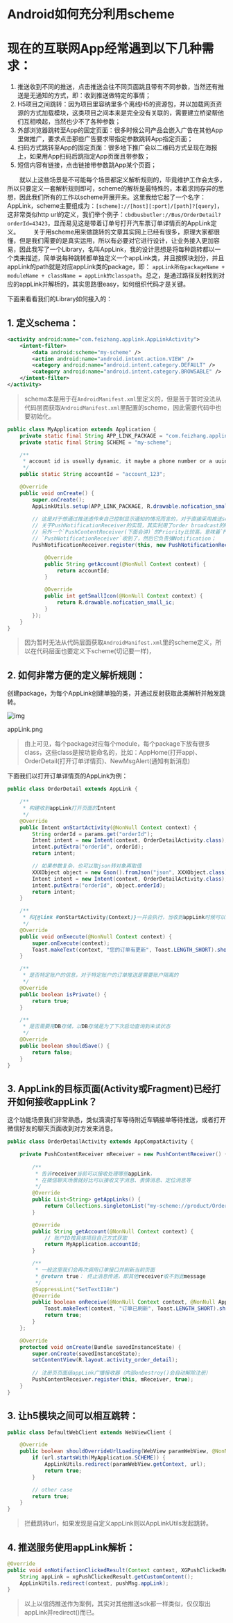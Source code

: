 # Android如何充分利用scheme

# 现在的互联网App经常遇到以下几种需求：

1. 推送收到不同的推送，点击推送会往不同页面跳且带有不同参数，当然还有推送是无通知的方式，即：收到推送做特定的事情；
2. H5项目之间跳转：因为项目里容纳里多个离线H5的资源包，并以加载网页资源的方式加载模块，这类项目之间本来是完全没有关联的，需要建立桥梁帮他们互相唤起，当然也少不了各种参数；
3. 外部浏览器跳转至App的固定页面：很多时候公司产品会嵌入广告在其他App里做推广，要求点击那些广告要求带指定参数跳转App指定页面；
4. 扫码方式跳转至App的固定页面：很多地下推广会以二维码方式呈现在海报上，如果用App扫码后跳指定App页面且带参数；
5. 短信内容有链接，点击链接带参数跳App某个页面；

  就以上这些场景是不可能每个场景都定义解析规则的，毕竟维护工作会太多，所以只要定义一套解析规则即可，scheme的解析是最特殊的，本着求同存异的思想，因此我们所有的工作以scheme开展开来。这里我给它起了一个名字：AppLink，scheme主要组成为：`[scheme]://[host][:port]/[path]?[query]`，这非常类似http url的定义，我们举个例子：`cbdbusbutler://Bus/OrderDetail?orderId=43423`，显而易见这是带着订单号打开汽车票订单详情页的AppLink定义。
  关于用scheme用来做跳转的文章其实网上已经有很多，原理大家都很懂，但是我们需要的是真实运用，所以有必要对它进行设计，让业务接入更加容易，因此我写了一个Library，名叫AppLink，我的设计思想是将每种跳转都以一个类来描述，简单说每种跳转都单独定义一个appLink类，并且按模块划分，并且appLink的path就是对应appLink类的package，即： `appLink所在packageName + moduleName + className = appLink的classpath`。总之，是通过路径反射找到对应的appLink并解析的，其实思路很easy，如何组织代码才是关键。

下面来看看我们的Library如何接入的：

## 1. 定义schema：



```xml
<activity android:name="com.feizhang.applink.AppLinkActivity">
    <intent-filter>
        <data android:scheme="my-scheme" />
        <action android:name="android.intent.action.VIEW" />
        <category android:name="android.intent.category.DEFAULT" />
        <category android:name="android.intent.category.BROWSABLE" />
    </intent-filter>
</activity>
```

> schema本是用于在`AndroidManifest.xml`里定义的，但是苦于暂时没法从代码层面获取`AndroidManifest.xml`里配置的scheme，因此需要代码中也要初始化。



```java
public class MyApplication extends Application {
    private static final String APP_LINK_PACKAGE = "com.feizhang.applink.sample.applink";
    private static final String SCHEME = "my-scheme";

    /**
     * account id is usually dynamic, it maybe a phone number or a uuid generated by server according to your projects。
     */
    public static String accountId = "account_123";

    @Override
    public void onCreate() {
        super.onCreate();
        AppLinkUtils.setup(APP_LINK_PACKAGE, R.drawable.nofication_small_ic, SCHEME);
        
        // 这是对于想通过推送透传来自己控制显示通知的情况而言的，对于直接采用推送sdk来显示推送通知的朋友们可以不用注册它
        // 关于PushNotificationReceiver的实现，其实利用了order broadcast的Priority特性，这里注册的Priority比较低，
        // 另外一个`PushContentReceiver(下面会讲)`的Priority比较高，意味着`PushContentReceiver`没有收到message就会被
        // `PushNotificationReceiver`收到了，然后它负责弹Notification；
        PushNotificationReceiver.register(this, new PushNotificationReceiver() {

            @Override
            public String getAccount(@NonNull Context context) {
                return accountId;
            }

            @Override
            public int getSmallIcon(@NonNull Context context) {
                return R.drawable.nofication_small_ic;
            }
        });
    }
}
```

> 因为暂时无法从代码层面获取`AndroidManifest.xml`里的scheme定义，所以在代码层面也要定义下scheme(切记要一样)，

## 2. 如何非常方便的定义解析规则：

创建package，为每个AppLink创建单独的类，并通过反射获取此类解析并触发跳转。



![img](https:////upload-images.jianshu.io/upload_images/1621860-e878753d5b7c94fc.png?imageMogr2/auto-orient/strip|imageView2/2/w/456)

appLink.png

> 由上可见，每个package对应每个module，每个package下放有很多class，这些class是按功能命名的，比如：AppHome(打开app)、OrderDetail(打开订单详情页)、NewMsgAlert(通知有新消息)

下面我们以打开订单详情页的AppLink为例：



```java
public class OrderDetail extends AppLink {

    /**
     * 构建收到appLink打开页面的Intent
     */
    @Override
    public Intent onStartActivity(@NonNull Context context) {
        String orderId = params.get("orderId");
        Intent intent = new Intent(context, OrderDetailActivity.class);
        intent.putExtra("orderId", orderId);
        return intent;

        // 如果参数复杂，也可以取json转对象再取值
        XXXObject object = new Gson().fromJson("json", XXXObject.class);
        Intent intent = new Intent(context, OrderDetailActivity.class);
        intent.putExtra("orderId", object.orderId);
        return intent;
    }

    /**
     * 和{@link #onStartActivity(Context)}一并会执行，当收到appLink时候可以做一些额外的工作
     */
    @Override
    public void onExecute(@NonNull Context context) {
        super.onExecute(context);
        Toast.makeText(context, "您的订单有更新", Toast.LENGTH_SHORT).show();
    }

    /**
     * 是否特定账户的信息，对于特定账户的订单推送是需要账户隔离的
     */
    @Override
    public boolean isPrivate() {
        return true;
    }

    /**
     * 是否需要用DB存储，以DB存储是为了下次启动查询到未读状态
     */
    @Override
    public boolean shouldSave() {
        return false;
    }
}
```

## 3. AppLink的目标页面(Activity或Fragment)已经打开如何接收appLink？

这个功能场景我们非常熟悉，类似滴滴打车等待附近车辆接单等待推送，或者打开微信好友的聊天页面收到对方发来消息。



```java
public class OrderDetailActivity extends AppCompatActivity {

    private PushContentReceiver mReceiver = new PushContentReceiver() {
        
        /**
         * 告诉receiver当前可以接收处理哪些appLink，
         * 在微信聊天场景就好比可以接收文字消息、表情消息、定位消息等
         */
        @Override
        public List<String> getAppLinks() {
            return Collections.singletonList("my-scheme://product/OrderDetail");
        }

        @Override
        public String getAccount(@NonNull Context context) {
            // 账户ID按具体项目自己方式获取
            return MyApplication.accountId;
        }

        /**
         * 一般这里我们会再次调用订单接口并刷新当前页面
         * @return true： 终止消息传递，即其他receiver收不到此message
         */
        @SuppressLint("SetTextI18n")
        @Override
        public boolean onReceive(@NonNull Context context, @NonNull AppLink appLink) {
            Toast.makeText(context, "订单已刷新", Toast.LENGTH_SHORT).show();
            return true;
        }
    };

    @Override
    protected void onCreate(Bundle savedInstanceState) {
        super.onCreate(savedInstanceState);
        setContentView(R.layout.activity_order_detail);
        
        // 注册页页面级appLink广播接收器（内部onDestroy()会自动解除注册）
        PushContentReceiver.register(this, mReceiver, true);
    }
}
```

## 3. 让h5模块之间可以相互跳转：



```java
public class DefaultWebClient extends WebViewClient {

    @Override
    public boolean shouldOverrideUrlLoading(WebView paramWebView, @NonNull final String url) {
        if (url.startsWith(MyApplication.SCHEME)) {
            AppLinkUtils.redirect(paramWebView.getContext, url);
            return true;
        }

        // other case
        return true;
    }
}
```

> 拦截跳转url，如果发现是自定义appLink则以AppLinkUtils发起跳转。

## 4. 推送服务使用appLink解析：



```java
@Override
public void onNotifactionClickedResult(Context context, XGPushClickedResult xgPushClickedResult) {
    String appLink = xgPushClickedResult.getCustomContent();
    AppLinkUtils.redirect(context, pushMsg.appLink);
}
```

> 以上以信鸽推送作为案例，其实对其他推送sdk都一样类似，仅仅取出appLink并redirect()而已。

